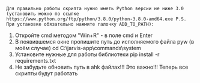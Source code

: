     Для правильно работы скрипта нужно иметь Python версии не ниже 3.0 
    (установить можно по ссылке https://www.python.org/ftp/python/3.8.0/python-3.8.0-amd64.exe P.S. При установке обязательно нажмите галочку ADD_TO_PATH):
1. Откройте cmd методом "Win+R" - в поле cmd и Enter
2. В появившемся окне пропишите путь до исполняемого файла pyw (в моём случае) cd C:\jarvis-app\commands\system
3. Установите нужные для работы библиотеки pip install -r requirements.txt
4. Не забудьте обновить путь в ahk файлах!!! Это важно!!!
    Теперь все скрипты будут работать
